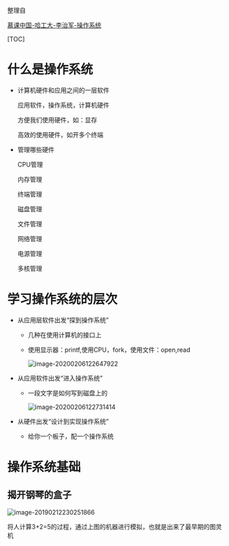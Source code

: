 整理自

[慕课中国-哈工大-李治军-操作系统](https://www.icourse163.org/course/HIT-1002531008)



[TOC]



# 什么是操作系统

* 计算机硬件和应用之间的一层软件

  应用软件，操作系统，计算机硬件

  方便我们使用硬件，如：显存

  高效的使用硬件，如开多个终端

* 管理哪些硬件

  CPU管理

  内存管理

  终端管理

  磁盘管理

  文件管理

  网络管理

  电源管理

  多核管理



# 学习操作系统的层次

* 从应用层软件出发“探到操作系统”

  * 几种在使用计算机的接口上

  * 使用显示器：printf,使用CPU，fork，使用文件：open,read

    ![image-20200206122647922](/Users/chenyansong/Documents/note/images/os/image-20200206122647922.png)

* 从应用软件出发“进入操作系统”

  * 一段文字是如何写到磁盘上的

    ![image-20200206122731414](/Users/chenyansong/Documents/note/images/os/image-20200206122731414.png)

* 从硬件出发“设计到实现操作系统”

  * 给你一个板子，配一个操作系统	







# 操作系统基础

## 揭开钢琴的盒子

![image-20190212230251866](/Users/chenyansong/Documents/note/images/os/1.png)



将人计算3+2=5的过程，通过上图的机器进行模拟，也就是出来了最早期的图灵机

